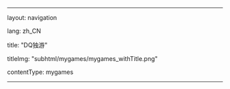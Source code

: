 ---

layout: navigation

lang: zh_CN

title: "DQ独游"

titleImg: "subhtml/mygames/mygames_withTitle.png"

contentType: mygames

---